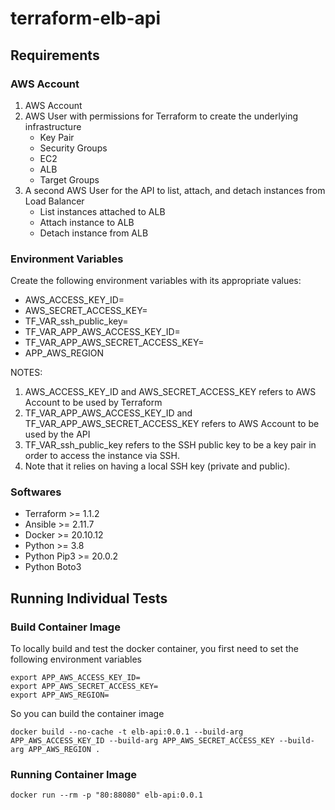# terraform-elb-api

## Requirements

### AWS Account

1. AWS Account
2. AWS User with permissions for Terraform to create the underlying infrastructure
    - Key Pair
    - Security Groups
    - EC2
    - ALB
    - Target Groups
3. A second AWS User for the API to list, attach, and detach instances from Load Balancer
    - List instances attached to ALB
    - Attach instance to ALB
    - Detach instance from ALB

### Environment Variables

Create the following environment variables with its appropriate values:

- AWS_ACCESS_KEY_ID=
- AWS_SECRET_ACCESS_KEY=
- TF_VAR_ssh_public_key=
- TF_VAR_APP_AWS_ACCESS_KEY_ID=
- TF_VAR_APP_AWS_SECRET_ACCESS_KEY=
- APP_AWS_REGION

NOTES: 

1. AWS_ACCESS_KEY_ID and AWS_SECRET_ACCESS_KEY refers to AWS Account to be used by Terraform
2. TF_VAR_APP_AWS_ACCESS_KEY_ID and TF_VAR_APP_AWS_SECRET_ACCESS_KEY refers to AWS Account to be used by the API
3. TF_VAR_ssh_public_key refers to the SSH public key to be a key pair in order to access the instance via SSH. 
4. Note that it relies on having a local SSH key (private and public).

### Softwares

- Terraform >= 1.1.2
- Ansible >= 2.11.7
- Docker >= 20.10.12
- Python >= 3.8
- Python Pip3 >= 20.0.2
- Python Boto3

## Running Individual Tests

### Build Container Image

To locally build and test the docker container, you first need to set the following environment variables

```
export APP_AWS_ACCESS_KEY_ID=
export APP_AWS_SECRET_ACCESS_KEY=
export APP_AWS_REGION=
```

So you can build the container image

```
docker build --no-cache -t elb-api:0.0.1 --build-arg APP_AWS_ACCESS_KEY_ID --build-arg APP_AWS_SECRET_ACCESS_KEY --build-arg APP_AWS_REGION .
```

### Running Container Image

```
docker run --rm -p "80:88080" elb-api:0.0.1
```